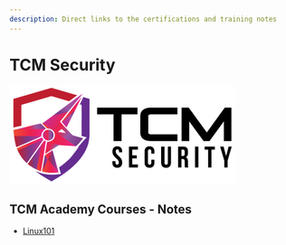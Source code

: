 ```yaml
---
description: Direct links to the certifications and training notes
---
```


# TCM Security

![academy.tcm-sec.com - © TCM Security](.gitbook/assets/tcmsecuritycovermid.png)

## TCM Academy Courses - Notes

* [Linux101](https://syselement.gitbook.io/tcm-sec/linux-101/linux-101)
